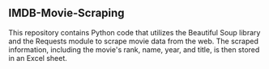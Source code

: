 ## IMDB-Movie-Scraping

This repository contains Python code that utilizes the Beautiful Soup library and the Requests module to scrape movie data from the web. The scraped information, including the movie's rank, name, year, and title, is then stored in an Excel sheet.

